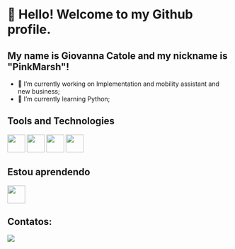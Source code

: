 # 👋 Hello! Welcome to my Github profile.
## My name is Giovanna Catole and my nickname is "PinkMarsh"!
- 🔭 I’m currently working on Implementation and mobility assistant and new business;
- 🌱 I’m currently learning Python;

## Tools and Technologies
<img loading="lazy" src="https://cdn.jsdelivr.net/gh/devicons/devicon/icons/git/git-original.svg"  src="https://cdn.jsdelivr.net/gh/devicons/devicon@latest/icons/html5/html5-original.svg" width="40" height="40"/>
<img loading="lazy" src="https://cdn.jsdelivr.net/gh/devicons/devicon@latest/icons/sqldeveloper/sqldeveloper-original.svg" width="40" height="40"/>
<img loading="lazy" src="https://cdn.jsdelivr.net/gh/devicons/devicon@latest/icons/css3/css3-original.svg" width="40" height="40"/>
<img loading="lazy" src="https://cdn.jsdelivr.net/gh/devicons/devicon@latest/icons/java/java-original.svg" width="40" height="40"/>

## Estou aprendendo
<img loading="lazy" src="https://cdn.jsdelivr.net/gh/devicons/devicon@latest/icons/python/python-original.svg" width="40" height="40"/> 

## Contatos:
<div>
<a href="https://www.linkedin.com/in/giovanna-catole-193352202/" target="_blank"><img loading="lazy" src="https://img.shields.io/badge/-LinkedIn-%230077B5?style=for-the-badge&logo=linkedin&logoColor=white" target="_blank"></a>   
</div>

